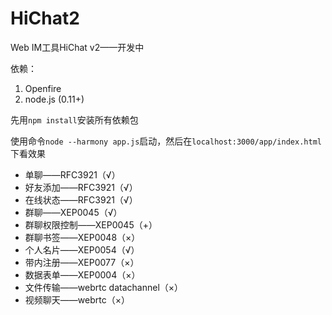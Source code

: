 HiChat2
=======

Web IM工具HiChat v2——开发中

依赖：
1. Openfire
2. node.js (0.11+)

先用`npm install`安装所有依赖包

使用命令`node --harmony app.js`启动，然后在`localhost:3000/app/index.html`下看效果

* 单聊——RFC3921（√）
* 好友添加——RFC3921（√）
* 在线状态——RFC3921（√）
* 群聊——XEP0045（√）
* 群聊权限控制——XEP0045（+）
* 群聊书签——XEP0048（×）
* 个人名片——XEP0054（√）
* 带内注册——XEP0077（×）
* 数据表单——XEP0004（×）
* 文件传输——webrtc datachannel（×）
* 视频聊天——webrtc（×）
